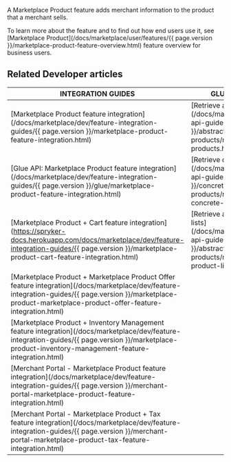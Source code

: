 A Marketplace Product feature adds merchant information to the product that a merchant sells. 

To learn more about the feature and to find out how end users use it, see [Marketplace Product](/docs/marketplace/user/features/{{ page.version }}/marketplace-product-feature-overview.html) feature overview for business users.

## Related Developer articles

| INTEGRATION GUIDES                                           | GLUE API GUIDES                                              | DATA IMPORT                                                  |
| ------------------------------------------------------------ | ------------------------------------------------------------ | ------------------------------------------------------------ |
| [Marketplace Product feature integration](/docs/marketplace/dev/feature-integration-guides/{{ page.version }}/marketplace-product-feature-integration.html) | [Retrieve abstract products](/docs/marketplace/dev/glue-api-guides/{{ page.version }}/abstract-products/retrieving-abstract-products.html) | [File details: merchant_product.csv](/docs/marketplace/dev/data-import/{{ page.version }}/file-details-merchant-product-csv.html) |
| [Glue API: Marketplace Product feature integration](/docs/marketplace/dev/feature-integration-guides/{{ page.version }}/glue/marketplace-product-feature-integration.html) | [Retrieve concrete products](/docs/marketplace/dev/glue-api-guides/{{ page.version }}/concrete-products/retrieving-concrete-products.html) |                                                              |
| [Marketplace Product + Cart feature integration](https://spryker-docs.herokuapp.com/docs/marketplace/dev/feature-integration-guides/{{ page.version }}/marketplace-product-cart-feature-integration.html) | [Retrieve abstract product lists](/docs/marketplace/dev/glue-api-guides/{{ page.version }}/abstract-products/retrieving-abstract-product-lists.html) |                                                              |
| [Marketplace Product + Marketplace Product Offer feature integration](/docs/marketplace/dev/feature-integration-guides/{{ page.version }}/marketplace-product-marketplace-product-offer-feature-integration.html) |                                                              |                                                              |
| [Marketplace Product + Inventory Management feature integration](/docs/marketplace/dev/feature-integration-guides/{{ page.version }}/marketplace-product-inventory-management-feature-integration.html) |                                                              |                                                              |
| [Merchant Portal - Marketplace Product feature integration](/docs/marketplace/dev/feature-integration-guides/{{ page.version }}/merchant-portal-marketplace-product-feature-integration.html) |                                                              |                                                              |
| [Merchant Portal - Marketplace Product + Tax feature integration](/docs/marketplace/dev/feature-integration-guides/{{ page.version }}/merchant-portal-marketplace-product-tax-feature-integration.html) |                                                              |                                                              |
